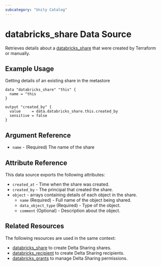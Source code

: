 ```yaml
---
subcategory: "Unity Catalog"
---
```

# databricks_share Data Source

Retrieves details about a [databricks_share](../resources/share.md) that were created by Terraform or manually.

## Example Usage

Getting details of an existing share in the metastore

```hcl
data "databricks_share" "this" {
  name = "this
}

output "created_by" {
  value     = data.databricks_share.this.created_by
  sensitive = false
}
```

## Argument Reference

* `name` - (Required) The name of the share

## Attribute Reference

This data source exports the following attributes:

* `created_at` - Time when the share was created.
* `created_by` - The principal that created the share.
* `object` - arrays containing details of each object in the share.
  * `name` (Required) - Full name of the object being shared.
  * `data_object_type` (Required) - Type of the object.
  * `comment` (Optional) -  Description about the object.

## Related Resources

The following resources are used in the same context:

* [databricks_share](../resources/share.md) to create Delta Sharing shares.
* [databricks_recipient](../resources/recipient.md) to create Delta Sharing recipients.
* [databricks_grants](../resources/grants.md) to manage Delta Sharing permissions.

